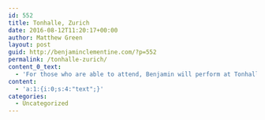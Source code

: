```yaml
---
id: 552
title: Tonhalle, Zurich
date: 2016-08-12T11:20:17+00:00
author: Matthew Green
layout: post
guid: http://benjaminclementine.com/?p=552
permalink: /tonhalle-zurich/
content_0_text:
  - 'For those who are able to attend, Benjamin will perform at Tonhalle, Zurich next month on <span class="" tabindex="0"><span class="">6th September</span></span>. Last tickets available <a href="http://benjaminclementine.com/performance">HERE</a>.'
content:
  - 'a:1:{i:0;s:4:"text";}'
categories:
  - Uncategorized
---
```

